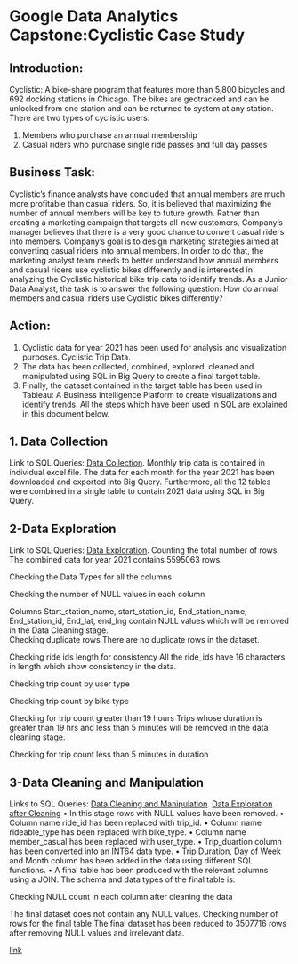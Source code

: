 # Google Data Analytics Capstone:Cyclistic Case Study 

## Introduction:
Cyclistic: A bike-share program that features more than 5,800 bicycles and 692 docking stations in Chicago.
The bikes are geotracked and can be unlocked from one station and can be returned to system at any station.
There are two types of cyclistic users: 
1.	Members who purchase an annual membership
2.	Casual riders who purchase single ride passes and full day passes

## Business Task:
Cyclistic’s finance analysts have concluded that annual members are much more profitable than casual riders. So, it is believed that maximizing the number of annual members will be key to future growth. Rather than creating a marketing campaign that targets all-new customers, Company’s manager believes that there is a very good chance to convert casual riders into members.
Company’s goal is to design marketing strategies aimed at converting casual riders into annual members. In order to do that, the marketing analyst team needs to better understand how annual members and casual riders use cyclistic bikes differently and is interested in analyzing the Cyclistic historical bike trip data to identify trends.
As a Junior Data Analyst, the task is to answer the following question:
How do annual members and casual riders use Cyclistic bikes differently?

## Action:
1.	Cyclistic data for year 2021 has been used for analysis and visualization purposes. Cyclistic Trip Data.
2.	The data has been collected, combined, explored, cleaned and manipulated using SQL in Big Query to create a final target table.
3.	Finally, the dataset contained in the target table has been used in Tableau: A Business Intelligence Platform to create visualizations and identify trends.
All the steps which have been used in SQL are explained in this document below.

## 1.	Data Collection
Link to SQL Queries: [Data Collection](https://github.com/danishnawaz-BI/Google-Data-Analytics-Cyclistic-Case-Study/blob/1272e893e25114353b57f69a8172fe8311208d11/1-Data%20Collection.sql).
Monthly trip data is contained in individual excel file. The data for each month for the year 2021 has been downloaded and exported into Big Query. Furthermore, all the 12 tables were combined in a single table to contain 2021 data using SQL in Big Query.

## 2-Data Exploration 
Link to SQL Queries: [Data Exploration](https://github.com/danishnawaz-BI/Google-Data-Analytics-Cyclistic-Case-Study/blob/1272e893e25114353b57f69a8172fe8311208d11/2-Data%20Exploration.sql).
Counting the total number of rows
The combined data for year 2021 contains 5595063 rows.
 
Checking the Data Types for all the columns
 
Checking the number of NULL values in each column
 
Columns Start_station_name, start_station_id, End_station_name, End_station_id, End_lat, end_lng contain NULL values which will be removed in the Data Cleaning stage.         
Checking duplicate rows
There are no duplicate rows in the dataset.
 


Checking ride ids length for consistency 
All the ride_ids have 16 characters in length which show consistency in the data.
 
Checking trip count by user type
 
Checking trip count by bike type
 
Checking for trip count greater than 19 hours
Trips whose duration is greater than 19 hrs and less than 5 minutes will be removed in the data cleaning stage.
 
Checking for trip count less than 5 minutes in duration
 









## 3-Data Cleaning and Manipulation 
Links to SQL Queries: [Data Cleaning and Manipulation](https://github.com/danishnawaz-BI/Google-Data-Analytics-Cyclistic-Case-Study/blob/1272e893e25114353b57f69a8172fe8311208d11/3-Data%20Cleaning%20%26%20Manipulation.sql).
[Data Exploration after Cleaning](https://github.com/danishnawaz-BI/Google-Data-Analytics-Cyclistic-Case-Study/blob/1272e893e25114353b57f69a8172fe8311208d11/4-Data%20Exploration%20after%20cleaning.sql)
•	In this stage rows with NULL values have been removed.
•	Column name ride_id has been replaced with trip_id.
•	Column name rideable_type has been replaced with bike_type.
•	Column name member_casual has been replaced with user_type.
•	Trip_duartion column has been converted into an INT64 data type.
•	Trip Duration, Day of Week and Month column has been added in the data using different SQL functions.
•	A final table has been produced with the relevant columns using a JOIN.
The schema and data types of the final table is:
  
Checking NULL count in each column after cleaning the data
 
The final dataset does not contain any NULL values.
Checking number of rows for the final table
The final dataset has been reduced to 3507716 rows after removing NULL values and irrelevant data.
 



[link](https://divvy-tripdata.s3.amazonaws.com/index.html)
